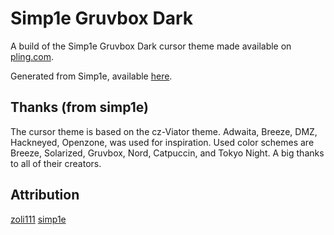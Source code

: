 # Simp1e Gruvbox Dark

A build of the Simp1e Gruvbox Dark cursor theme made available on [pling.com](https://www.opendesktop.org/p/1932768).

Generated from Simp1e, available [here](https://gitlab.com/cursors/simp1e).

## Thanks (from simp1e)

The cursor theme is based on the cz-Viator theme. Adwaita, Breeze, DMZ, Hackneyed, Openzone, was used for inspiration.
Used color schemes are Breeze, Solarized, Gruvbox, Nord, Catpuccin, and Tokyo Night.
A big thanks to all of their creators.

## Attribution

[zoli111](https://gitlab.com/zoli111)
[simp1e](https://gitlab.com/cursors/simp1e)

